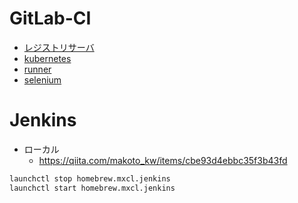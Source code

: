 # GitLab-CI

* [レジストリサーバ](01)
* [kubernetes](02)
* [runner](03)
* [selenium](04)

# Jenkins

* ローカル
    * https://qiita.com/makoto_kw/items/cbe93d4ebbc35f3b43fd

```bash
launchctl stop homebrew.mxcl.jenkins
launchctl start homebrew.mxcl.jenkins
```